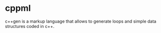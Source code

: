 # cppml

c++gen is a markup language that allows to generate  loops and simple data structures coded in c++.
